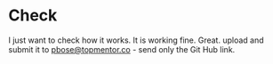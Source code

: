 # Check
I just want to check how it works.
It is working fine. 
Great. 
upload and submit it to pbose@topmentor.co - send only the Git Hub link. 
